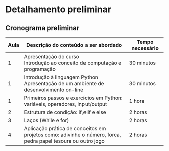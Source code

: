 # Detalhamento preliminar

## Cronograma preliminar

|Aula   | Descrição do conteúdo a ser abordado  | Tempo necessário |
|------|-----------------------------------------|----|
|1| Apresentação do curso<br>Introdução ao conceito de computação e programação | 30 minutos |
|1| Introdução à linguagem Python<br>Apresentação de um ambiente de desenvolvimento on-line| 30 minutos |
|1| Primeiros passos e exercícios em Python: variáveis, operadores, input/output | 1 hora |
|2| Estrutura de condição: if,elif e else   | 2 horas |
|3| Laços (While e for)| 2 horas |
|4| Aplicação prática de conceitos em projetos como: adivinhe o número, forca, pedra papel tesoura ou outro jogo | 2 horas |





